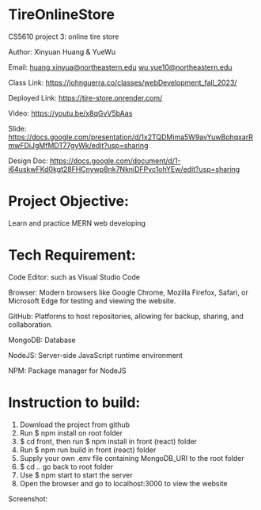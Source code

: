 # TireOnlineStore
CS5610 project 3: online tire store

Author: Xinyuan Huang & YueWu

Email: huang.xinyua@northeastern.edu wu.yue10@northeastern.edu

Class Link: https://johnguerra.co/classes/webDevelopment_fall_2023/

Deployed Link: https://tire-store.onrender.com/

Video: https://youtu.be/x8qGvV5bAas

Slide: https://docs.google.com/presentation/d/1x2TQDMima5W9avYuwBohqxarRmwFDiJgMfMDT77gyWk/edit?usp=sharing

Design Doc: https://docs.google.com/document/d/1-i64uskwFKd0kgt28FHCnywp8nk7NkniDFPyc1ohYEw/edit?usp=sharing

# Project Objective:
Learn and practice MERN web developing

# Tech Requirement:
Code Editor: such as Visual Studio Code

Browser: Modern browsers like Google Chrome, Mozilla Firefox, Safari, or Microsoft Edge for testing and viewing the website.

GitHub: Platforms to host repositories, allowing for backup, sharing, and collaboration.

MongoDB: Database

NodeJS: Server-side JavaScript runtime environment

NPM: Package manager for NodeJS

# Instruction to build:

1. Download the project from github
2. Run $ npm install on root folder
3. $ cd front, then run $ npm install in front (react) folder
4. Run $ npm run build in front (react) folder
5. Supply your own .env file containing MongoDB_URI to the root folder
6. $ cd .. go back to root folder
7. Use $ npm start to start the server
8. Open the browser and go to localhost:3000 to view the website

Screenshot:
